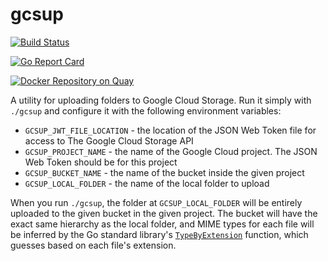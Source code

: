 # gcsup

[![Build Status](https://travis-ci.org/arschles/gcsup.svg?branch=master)](https://travis-ci.org/arschles/gcsup)

[![Go Report Card](http://goreportcard.com/badge/arschles/gcsup)](http://goreportcard.com/report/arschles/gcsup)

[![Docker Repository on Quay](https://quay.io/repository/arschles/gcsup/status "Docker Repository on Quay")](https://quay.io/repository/arschles/gcsup)


A utility for uploading folders to Google Cloud Storage. Run it simply with `./gcsup` and configure it with the following environment variables:

- `GCSUP_JWT_FILE_LOCATION` - the location of the JSON Web Token file for access to The Google Cloud Storage API
- `GCSUP_PROJECT_NAME` - the name of the Google Cloud project. The JSON Web Token should be for this project
- `GCSUP_BUCKET_NAME` - the name of the bucket inside the given project
- `GCSUP_LOCAL_FOLDER` - the name of the local folder to upload

When you run `./gcsup`, the folder at `GCSUP_LOCAL_FOLDER` will be entirely uploaded to the given bucket in the given project. The bucket will have the exact same hierarchy as the local folder, and MIME types for each file will be inferred by the Go standard library's [`TypeByExtension`](https://godoc.org/mime#TypeByExtension) function, which guesses based on each file's extension.
